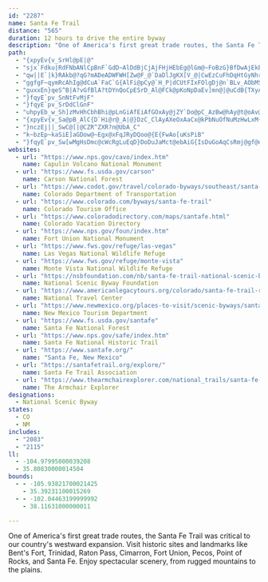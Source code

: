 ```yaml
---
id: "2287"
name: Santa Fe Trail
distance: "565"
duration: 12 hours to drive the entire byway
description: "One of America's first great trade routes, the Santa Fe Trail was critical to our country's westward expansion. Visit historic sites and landmarks like Bent's Fort, Trinidad, Raton Pass, Cimarron, Fort Union, Pecos, Point of Rocks, and Santa Fe. Enjoy spectacular scenery, from rugged mountains to the plains."
path:
  - "{xpyEv{v_SrHl@pE|@"
  - "sjx`Fdku|RdFNbANlCpBnF`GdD~AlDdBjCjAjFHjHEbEg@lGm@~FoBzG}BfDwAjEkBl@_@lMqH`EkBfDeAbF_BrKwAlG]vCQlDe@bD_@pEcArB}@bDuAhBw@`EgBlBWhCmAf\\?~J?xF?lHgE|[cS|V{IfQaH`SwEbG}B`FwDrBsCnAsBzMwYbAeB~@mAbEmDjKcGrAcAtBkB|FwGvBgBvC}A`MuF|DaCxFqFzDaF`J{OvHaO|CiHdAmEfAsF|P_eAl@mCfA_DtAkClBcCbCwBrEyB`Ci@zAQxC?~P`@nNh@rEt@hNpEfuBbo@|xA~b@rGfBdGlAlL~@zfEhV`KVhOo@lIu@|D?lIR`Br@zC~Cf@f@`AV|R`ApHp@bIjApGlAtIxBfNzElIxDrPrJjj@j\\pMzIjMhMrrAjeB|\\xb@bZx`@dJfLhfA|uAfInJ~RlR`FhEp]f\\vMnLv}BnwB|ZbWzZ|Yp}@~y@lDxE`{@hpBhk@~rAvJxUpb@haAfuBh~EhcAbkCboA~fD`IvTvGlOfKbRxuAbvBbDxFn`@lt@jNl[fDrGrBxCrE`Fry@vv@pD`EtBbDrBnE|q@nuBtArDlFlKjzEzlHhFhIpG`LrHtOnHjRrD~KtBnHrBzHbCvKlCpNdiAjaItAhK|Efk@jA~FxBlFlCpD|C~CnTzRbc@pa@lJnJ~AxC\\rAX`C?vBmCd|@hQ~@xTnD~Cv@tApApAxBdLjVlBlCxRzOnClBbd@tSd~BxhAjExBxDzB~M`D~CfAt_BveAjFxA|MvB`Fh@fUMl@M`A}@Tm@bBgHXs@d@a@vBy@r\\sGhPmD~LeBrDqA|VuMpIuDpXeDfImAvVmE~SeC|Du@hK_EjEsAlD_BpJ_HtAoBzDyHzBoJpAsIdByDx@u@b@QvGs@nAk@`F_D`@Gzi@DT?lg@PrFIrEHx\\CbEDrCR|BMlFF~@G|As@d@m@j@oAnHe\\d@gBl@kA`As@`AGdFpArCX`^jBxJvBzH|ANDt^jH`OlDjHpArElAfE\\xAIpJmBz]gJrA{@pJ_J`d@gc@v@k@|CaAn@e@d@e@\\eA@{@ch@w~AiDuJ}KmR_CiEoBwFgHsX[gBi@yJY{AiBcHYgBsIc[qAgG]wDK_QUyDiAiGwIq^qKw{@GmB\\{MmAqd@iAeS?mCHaElA{OZyAl@eB~EmK|AcEr@gFJmGK}rDDwNDq`AIk`BHi\\Ecx@]{DeAaE_CkE_BeBqA_AoD{AsCYgn@Eqh@mB{YgAiBWyA_@sCyAmCoCuAcCy@uBSSeSqkBOeD_@mUm@kkABaC?qALoB|Jm|AfCg^n@oKlPseC`I{jA~AaWlNwtBfFsv@hHofAnQanCr@mMEwWHkRAC"
  - "qw||E`|k}RAkb@?qG?mADeADWFWH[Zw@F_@`DaDlJgKX[V_@|CwEzCuFhDqHtGyNhr@a|AbEwK|AsFt@gDfAgHbFee@|ZkoCjOcsApBiOxA_HdOmm@`AgDpB}F|a@m_AvOa`@hAgErAyIlF}Q|AeGTaCLeE@e\\U}`CC{uB^ifAH_IR{FZeEt@mFv@aEfmAysFt@sEl@aFn@{KNsI`@atM^gsCAiw@Vi}C^snBKauABse@SebAC}`AG_bDJmjBGqnBv@gnBB{nBe@wcKDol@N{O\\gl@z@s`AXcb@HeXQeSWyn@Eme@Rc{@TslC?gg@NmNJ_U?wnAHk]e@kdCI{QLomBw@}qK?wBTgDl@gETeAh@gBt@eB`I}Mv@yAp@kBv@aDZeBNyARoDTywF[kHi@aEcAgFyAkFqJgZoIcToDgKocA{yCiC{K_B{K]wDk@uKeAkyAM}cB`@okB{vAc@s{AgAiE_@wBk@eAe@kFsDeAi@iAc@sBe@gBIugBCo~Cl@qFGsp@LmCEiA[Yc@Ys@_@gCB_AXuAVw@bA{AL_AGw@eAeBmAaAe@Sg@EkALi@X_Ax@mDfHmClEyBrC_Av@cAj@o@Ny@DulC?iu@Ko`A[ee@_@}CKqJmBgLY}ADkHrAmCPktAhA{wB^wxAd@wSGghCRi|@ZgCIcEcAyCsAyBaB}BgC_BsCmAyCe@eBw@_FU}FAwFIatBCg`@E_CMeBWcBwAeEeBgC}BcBwBo@uAWqsBG}y@Ng]AgMD_HRp^_c@bGcGtFsElpAcaApEmEnAaBxAkChAmCxAqEhAwFh@qFNoExBicAX{Ed@mFr@mFv@oEjBaIlD{Kxf@o|A|FgQtBoFnFuKrlCsqE`Ra\\fCcFlEgKxt@sfBrQu^xCcHjb@kgAxB_GpBaHhAaFdAgGr@_Gr@aJhn@mqJvAaRrA{MnbAimIt@oHr@kK\\oH~HymBpfAcvK`BuMx@gFp|AghI~CuQ`FsWzFc]Cw@N_Ax@gCn@{@~@q@`]wP_Pyj@_EgMaA}DoSms@_FiSqCcPeAaIaAyI}@mMaEgbAi@{IqGqzAimBWsxA~AgIMic@oBoMNoV?ehBQi_@zDiVHodBKmaB]ecBG{gDPuIE}dAqB_qABqNCi@MuAq@mA{Ac@gAUqBwGi`BhBug@jEeeAJ{FgBizAOsBSeAq@gBy@kAcAy@iA_@_BYgoA`@k~@gBcW_AwXVsd@Gq~@H}\\G{E_@w[aIgE{AsJwB}JsCeBsAs@{@}IgPkGoGuNyMcBkBaAsBy@oCYmBEiByAq_C]aDc@kBy@{AlAeAXq@Da@[eqEAIEKKQ"
  - "ggfgF~qymRcAhIg@dCuA`FaC`G{AlFi@pCy@`H_P|dCUtFIxFOlgDj@n`BLv_AObMSlu@KfDy@|L{H~hA{HrjAKlEJhbE[~c@?fjADjFfEbu@bFht@jKdbBbAtEx@xBdAdBlDdEhA|Bh@hBn@fEDhCAbCsH|~@kBxQeArFiB`GeZfz@y@`D_@xB_CtPyOnmAwFxl@OnDU|c@i@|GmE|ZUvCIlFTxaAbAv`BHzo@ClBUxDs@lEm@tBqBvEeqAd|BiBrDyA~EcBzKcg@tzDq[pbCo@tFm@rLQtI{D~kAUlHI`K}@`zFFnr@O|vASz_Ai@na@OpoAB|FbGvkDz@rk@l@dXR~CxAzLl@lChFfQd@tBd@pCVzBFrCNda@Gle@HtYt@da@{o@tBwAMeYkGqDa@yb@`@{OAeXLeARqAp@_BzAa@x@_AvCShCNbDfFvi@fHxy@tC~Y\\xE^zLE`ZRdOjRxgGBdCCfCe@|FgAnFo@lBu@lBsP`\\_BvDoBlHm@|CsEf_@wE~\\YfIRjFRtB^pBvFjUn@xET`DBrFC|y@TbTHb@Ej]DxVOvQm@~`@Glq@NriACby@Xbx@Xb_Fn@rqBiB`wBHjlBHz\\NhlC@`dBLjc@zA|b@r@p`B?jb@Uh}Cd@bgGBbiFt@psBHvFj@|NlAnPvBfRnf@z{CbB|ItArH`XlnAALJdA|BfMnSt`AbQhw@r^f_Bl@tDXxBTzDH~F?|r@_@jkBTlb@N~Cx@fH`ClMhEdS~A~BrAdA~Bx@zCRnAApMsB`Fe@jJN^OzKThRExWNrT?h@L^ZHTDb@?hCO|qABfHPtCV|AdAxCr@rAz@lAlBzAlFvChA~@rA`BdAvBb@rAZ~AVnCAzEuFb`@S~BAfDzC|`BrBd}@tEhfCnH|sDp@`L^xD`QrpAzjAvjGvG|\\vL`k@vEjVlWrnAbb@`pBnBxH~CzJjGpMZhArBrDxNxYlCrEnApAdIzFtf@x[hDlCzA~A~B`DrAbCfH|N`^hu@fUde@hCtGrAzEhIp\\zGvYli@fwBbPtn@jAfHRjBT~EbBr|@IfCc@~CyHj`@[nBMbB?tAZxJGda@Pb~Ab@~BZz@vAlBXe@XObDe@pMCBnRIvSXP~FdDnKtGjAv@`CzBnc@xk@rHvIxtBjsB~RjR|GdHdJzKxU~\\`oA~iBpVv]`bBjbCpLnQtjDz|Fl~EptHdsA`sBhu@xeAn|@rtAfNxSpBpCdF`GlgAfiA`Zd[vJxJhqBxtBrwAhyAtNnOlCfDxkBfqCpNvSzGjJ~A`B`SbQ`aAty@nFzFhDdEpBzCrBzDrDfIdArCvAtEh]~wAfaAxdD|CfJrFtN~gBbeE~S~f@|@dC~@bDr@jDt@fGRxD~Aj|@RtDx@`JhBrLxA`IhAfFx@jChAxCrCbFtCrEpBjCbBfBjCxB|F~Czu@|[nVvK|kAxk@vFzCbC~@vHxBjI`B`oFdcA`FhAxBx@tB`ApDdCrYpYxBlBjFrDzeB`dA|FvDzFtEbElEnGxHdJbM|DxH|CtHd\\xeAzThu@rv@|fCfDvJ|AvDnDbHvDpFxPnTxqBthCfFdHpE`I|h@zjA|DxHrEtGz]j`@pZv[p[v[zjBfmBte@xe@|GhHpwA`yAvDtDlB|AjLfH|j@hSv}KfxDvyBnu@dCnAlCjB~BlBd|C`}CdGxEdElC`FdC`EtAzHpB~Cf@nzA`PzHfA`IrBhFpBfE|BbEjCxFzE`GxGpD`FhDdGzGtMvLxTxo@doAzo@fnA~G`NhdCxwEzxAtoCpMtUpjCrpE`AlChTp{@~J~m@bDpN^rCNxBDlEn@hNvCt\\dEpWpAbGrBpHnDhJjC~E~B`EbDrElBxB`E`ElHrF`JzE|IxDrG~BvBdA|AlAdUvT|BjC|FfIrFbHnGrH~@~@|CtBzTxLrFfD`OtKjMzJhRxMzLfJnQdVfJvMlEbIdA|C`E`ObPfo@rClHbH~RxEdMvGtBrCdBdJlGlDjB~N|LrD~Bx@RrErBvBp@lEn@tCNdZF~b@EbHF`Gb@~d@`HhBJtH?r[sDtE_@rBE|EEry@~BfK~@`Ft@fJdChXxJvBh@pE\\xBKnCYfBe@hAe@rJ{FpToN|D{BhAi@|Bi@~AWhAKrDJ`CX`Bd@rBx@dC`BdH`HbAr@hCtAlCh@|CBxBYxA]hAe@dC{AjFkExCmBfDuAtBq@fEm@dIYnFc@nQsDx@MpCkAdCe@v@ExBE~CFfDXhC`@vDv@dJfBh@HdCj@lA`@vAd@tAn@xAx@pAz@rAdAh@h@dAfAjDdEnBvBnAbAVN\\Nr@Vx@PVFfAD`A@`AETCt@Mh@Ix@SdDe@`AKdD?pJR~ELbDAR@rEUtCe@jAWzAe@lCcAlB_Av@g@dAq@jC{BpAsA|DiF~CoEbJgMnJuMpGwIvAeBfEmEfDiDrEmFxFsHxH_Kz@mA\\e@dEoFvC{D~@gAd@e@VSn@a@b@YfA]v@QjCWbC]xAa@p@Yj@UbBuApByBzA_BbAw@r@]jA_@fASbCUlBMfAMh@Mz@[nAo@p@e@v@{@h@w@n@kAh@qA\\gAZgBhBqLz@aFd@aCn@eD`BsHjC{LXeARo@Xy@|@iBfAcBx@}@|AsAdAo@hAi@`A]bAWNEjh@sMjBUfACbA@jAFxCf@tJpB~EdAfBZ|J|BpFnAjB\\nANx@?`ACbAOrA_@j@Ud@YdGsElBeA~@YfAUpAMpAKD@"
  - "guxxEn}qeS^B|A?vGfBlA?tDYnQoCpESrD_Al@FCk@pKoNpDaEv]mn@|@uCdB{TXyAj@k@|AM|Cp@hCNvE?bD[r|A@vGb@nB^fBf@`PdHpBXbGKdMe@bBWx@s@xA{CXYhBe@nCQh@St@s@hAgBh@kAvBuArBy@nFwAhN_Cl`@oOtAYlESxA_@tAwA\\{@r@sDZ{@hB_BhA}AlCmF|Ee@n@SvBoAj@k@rN}TrB}BxA}@j@}@l@gB~BeJx@uBfK{Sv@e@bFi@hBq@NXnHrGlZjW`P~JlDrD|AnAx@^d@x@ttBgcArC_BlGaFhwAwoAbGaFnPiNhNsIx@|@zIbEnC}A~@]`H_ApCo@dDiAtMcIhBqAjHoH|HuLdLqW~DgItFyKvMoUvCoHnA_Fx@iFTqDLgHIoCUkDe@mEgAgF}BgHsp@{nBkG}PwBqEqGmK{IqMeCmCcD}BeOaHgDaC{BeCoC{DiAwCsGgVoC_JiBiHyBqHkE{KyEaI_GiI_I_IkJgGqEyBgj@ySsI_FmFqD_GiFaB_CsT}XsEeEmSkLcCqBgD{DcBmDkAkEy@oFOaFZyGlBaKnBaH|@wBjA{B|CkDnJoH~McJdCmDbCkC_@gApB}@tC_@jA[xAcA~BiCbJmNzAoC~CwD~FmF`GiCrDqBzCmChCkDhA{B|D_KdDuKfA{EdFoN`EaIbGoKrAwCXuArCuY?{CI_B_@kCgBwH[kCEoC^eKOoDmDaTyAaHc@yAo@gD_CaYyBkJm@yDIwAUuN_@sC]yA{BmGc@mEI{Ax@qWBaDQoBa@aCc@sAeJiQoHiRm@sCc@{D{AoSIeBFsA^sDtB{GbGmLxAgEl@eDDoBEqBWaCoEc[_AgDsB{Eo@sBOwBJ{D?aH~LkA~BXjH~CvHfCv]`NtKnErUxI~N`C`h@lExD|@jK~C~CRbPIlBYtRaFrAK|ABhVd@~BChr@}Ith@mGhIwAxEgAz]oL|Bq@`M{BrUmH~AWlUsBjEm@xD{@zKwD`GgBjM{BnBcAjBe@dGP|CKZHd[kEfE{@zGyCzAeAbBqArEwFvIkPxcAwpBvDyFpH_Il]yX`H{GjL{MbCgDlHmLjk@keApIgOtuAolBfCqExBwEbBeE~ByH`CcLt@aGzj@anFjB}NbBuIrDuLlBgFzPsa@lBeHx@iGXeFBsDy@}|AFoJLeDTmDz@oIv@eFbEwPtk@{vBhAyEl]_pArAoFfAsF`RskAx@aG|@gKTuK~@eaAbAyz@jBcnBAaFMiG[{FkLg|Ai@oKI_GBoHd@uMr@uKbAmLjHqdAjQupCxCui@X_MCeUW{MyAi^eFwu@q@aHcD{RmByFcBgDsBoF_A_BqHuHySgNyNmI{bA{o@eLaGqLsHg[oVciAm{@y_@qZq`@qYaHkDiF_CkEyAkLyC}GaAeNsAszAmMkl@oEyNeBiImAkIaBwKqCqP_GsHcDqJcFuMuHye@qYkMiH{KmHutAuy@uJgG}GgFsCuDyDyH}AyE_AgFs@gHoAcJyAgHaBgGcDsJeBsDgFyGoEiEuKmHyD}AeJwBaiAaPmsBcYuCq@gDmAwUaHYSa^yGaK{Ayb@kIyBYyJ[oGwAwEgBmDy@_R{CiBg@KCGZOPa@VeAb@ILoAb@oEjBmDfB_v@lb@{CbAaBPerAvMeU~@wa@lAux@lAa`A~Ksb@hDsC\\mDxAyNfIiC~@yBHcDUmDkAgYeTcDwA{FqAiGSeFj@oLrDgBXqF[cG_B}AYsDW}s@M}IZcCVwIpAgJ|Bu[~LmHdC}FbCwFfBsFnAgmB|WmFn@iC?aU_B}I_AaK[eHXqG~@m^tK}Bj@gLtDuJxDsE~Byq@`k@{KlGkDpAeHlBmB^wHz@mIXox@VsLEiERqEr@uQpFwBRkEWeDgAwh@qXgE_B}SeHy`Cih@}OyByd@yEyKQe^hAsCRoHOi_@iDmEE{Hj@oz@bMc_@fGwdBfd@al@dPu[dIoS|F{LrByOhAmJOyMcAg[{Ccu@uG"
  - "}fqyE`pv_SnNtFvMjF"
  - "}fqyE`pv_SrDdClGnF"
  - "uhpyEb_w_Sh]zMvHhCbhBhi@pLnGiAfEiAfGOxAy@jZY`Do@pC_AzBw@hAy@t@oAv@{@^kFrAymBvOgCf@oBx@i@b@qAhDeCfLcA`q@WnHwBt[TzRXbFhAxg@?rHOxAwArD}IbRmDnGyC~Dwi@li@wSnToFlFaDxEq@lCoI`e@oEpTuNpd@aDnMsG~[aDlKoN~`@uUto@i@~By@~BcDrEaKnM{C`CeFxAwHr@qKbBe\\|Mgx@jZiDrB}C|BiNvKsFjFeD|HwDrKyBdUaE|h@oB|j@[lBW\\mZr@OMm@?mGRo@f@gDpD_CfB}ElCwHxB}QnLqKlGaUvN{AvAa[~\\eB~@}CpA]^mH|Ls@~BCl@NdFK~Ai@xAoDtGSx@Br@rDtMxDzO|@jCrDjHTbAAXS`@}@x@iKjGgAxAcAnCi@|D_@nFKbOJ~FX~Cv@`Dp@xBfUfk@jAtGv@fGhAtFZdFlBKxF?pBm@|ASPe@_@_B?o@n@wARQt@[^Cle@fN^`@AjAgAtLy@tLF`Qb@lr@?bMSlDuAzGoAzDoArCeAdDIf@CjCTjBr@lAb@l@lF~EzAnBnFlLx@|B^`C?xGd@nPX|Rs@rGcDnIqA`BaRxDoEJqGc@_C[qEQqIrAen@rc@_R~HiAz@k@xAM|@y@`xAIlA"
  - "{xpyEv{v_Sa@pB_AlC{D`Hi@r@_A|@}DzC_ClAyAXeOxAaCx@kPbNuOfNuMzHwLxM{DzDsD~B}ElB}Cp@oBXyALcORkDV{Bf@iErBwVbQgBdAiEpA}DZcBA{O_B_B?wCj@y@^_Ar@gZ|W_DxBuFbDeQpFwEfAcAd@iCrBsVnJ}Ff@sC?aEn@umAzb@kSdG{t@bVgBRmIFmFm@oKmE{DsDeFoFuKgQiP}XiEmGcC[oCX"
  - "}nczEj||_SwC@[|@CZR^ZXR?n@UbA_C"
  - "k~bzEp~kaSiE]aGDow@~Egx@xFqJRyDQoo@{E{FwAo[uKsPiB"
  - "}fqyE`pv_Sw[wMgHsDmc@cWcRgLuEqD}DoDuJaMct@ebAiG{IsDuGoAqCsRmj@gf@qwAgLc^wDoOcbAurEq`@ugB{BuIyAaEmCkGcC{EqEmGan@cu@yqC}fDqQsTw}@cgAsLiNkJmLiTqVq|B_pCccCgvCyQcT}IcLqXq\\_g@{n@{EsGih@}p@{i@kh@{aAm}@_UmUuKcKoS{Sgg@ag@cC_CwDsCeGsCwC_AmCg@wDQeXoBui@kEsf@eD}qC_T}l@yDqmA_E}Vg@k[sAih@w@coCKqO}Akg@wKcy@uPwQcEwnBea@c\\sHg`AkRa|@aSw[aGwk@iLu`@_Jk^sH}SaEgW{Fyf@yMgUwFeuA}^yJsBuGqBcCaAwVgGcD_@gf@oNc[aIkJkBkH_CsN{DksCau@}S}Gim@aOgc@cLk]wKw`Ak]gD{@wxBmt@yMcFyL_EcFmAsPy@tBiMJcCYwEiNc]oBsDyAeBiAaAcBsAuB_AgBw@sC[_FSkF?{E@"
websites:
  - url: "https://www.nps.gov/cavo/index.htm"
    name: Capulin Volcano National Monument
  - url: "https://www.fs.usda.gov/carson"
    name: Carson National Forest
  - url: "https://www.codot.gov/travel/colorado-byways/southeast/santa-fe-trail"
    name: Colorado Department of Transportation
  - url: "https://www.colorado.com/byways/santa-fe-trail"
    name: Colorado Tourism Office
  - url: "https://www.coloradodirectory.com/maps/santafe.html"
    name: Colorado Vacation Directory
  - url: "https://www.nps.gov/foun/index.htm"
    name: Fort Union National Monument
  - url: "https://www.fws.gov/refuge/las-vegas"
    name: Las Vegas National Wildlife Refuge
  - url: "https://www.fws.gov/refuge/monte-vista"
    name: Monte Vista National Wildlife Refuge
  - url: "https://nsbfoundation.com/nb/santa-fe-trail-national-scenic-byway/"
    name: National Scenic Byway Foundation
  - url: "https://www.americanlegacytours.org/colorado/santa-fe-trail-road-trip/"
    name: National Travel Center
  - url: "https://www.newmexico.org/places-to-visit/scenic-byways/santa-fe-trail-national/"
    name: New Mexico Tourism Department
  - url: "https://www.fs.usda.gov/santafe"
    name: Santa Fe National Forest
  - url: "https://www.nps.gov/safe/index.htm"
    name: Santa Fe National Historic Trail
  - url: "https://www.santafe.org/"
    name: "Santa Fe, New Mexico"
  - url: "https://santafetrail.org/explore/"
    name: Santa Fe Trail Association
  - url: "https://www.thearmchairexplorer.com/national_trails/santa-fe-trail.php"
    name: The Armchair Explorer
designations:
  - National Scenic Byway
states:
  - CO
  - NM
includes:
  - "2083"
  - "2115"
ll:
  - -104.97995000039208
  - 35.80830000014504
bounds:
  - - -105.93821700021425
    - 35.39231100015269
  - - -102.04463199999992
    - 38.11631000000011

---
```


One of America's first great trade routes, the Santa Fe Trail was critical to our country's westward expansion. Visit historic sites and landmarks like Bent's Fort, Trinidad, Raton Pass, Cimarron, Fort Union, Pecos, Point of Rocks, and Santa Fe. Enjoy spectacular scenery, from rugged mountains to the plains.
